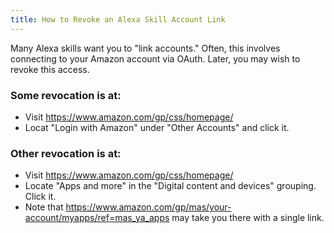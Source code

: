 ```yaml
---
title: How to Revoke an Alexa Skill Account Link
---
```


Many Alexa skills want you to "link accounts."  Often, this involves connecting to your Amazon account via OAuth.  Later, you may wish to revoke this access.

### Some revocation is at:

* Visit https://www.amazon.com/gp/css/homepage/
* Locat "Login with Amazon" under "Other Accounts" and click it.

### Other revocation is at:

* Visit https://www.amazon.com/gp/css/homepage/
* Locate "Apps and more" in the "Digital content and devices" grouping.  Click it.
* Note that https://www.amazon.com/gp/mas/your-account/myapps/ref=mas_ya_apps may take you there with a single link.